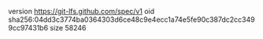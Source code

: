 version https://git-lfs.github.com/spec/v1
oid sha256:04dd3c3774ba0364303d6ce48c9e4ecc1a74e5fe90c387dc2cc3499cc97431b6
size 58246
